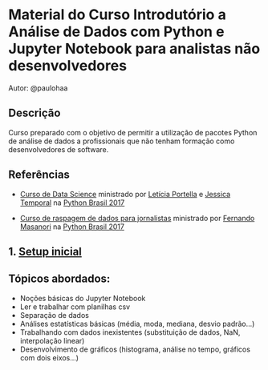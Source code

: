 # Material do Curso Introdutório a Análise de Dados com Python e Jupyter Notebook para analistas não desenvolvedores

Autor: @paulohaa


## Descrição

Curso preparado com o objetivo de permitir a utilização de pacotes Python de análise de dados a profissionais que não tenham formação como desenvolvedores de software.

## Referências

* [Curso de Data Science](https://github.com/leportella/tutorial-modulos-data-science) ministrado por [Letícia Portella](https://github.com/leportella) e [Jessica Temporal](https://github.com/jtemporal) na [Python Brasil 2017](https://github.com/pythonbrasil/talks/tree/master/pythonbrasil-13)

* [Curso de raspagem de dados para jornalistas](https://github.com/fmasanori/treinamento) ministrado por [Fernando Masanori](https://github.com/fmasanori) na [Python Brasil 2017](https://github.com/pythonbrasil/talks/tree/master/pythonbrasil-13)

## 1. [Setup inicial](1%20-%20Setup%20inicial.ipynb)

 
## Tópicos abordados:

* Noções básicas do Jupyter Notebook
* Ler e trabalhar com planilhas csv
* Separação de dados
* Análises estatísticas básicas (média, moda, mediana, desvio padrão...)
* Trabalhando com dados inexistentes (substituição de dados, NaN, interpolação linear)
* Desenvolvimento de gráficos (histograma, análise no tempo, gráficos com dois eixos...)

